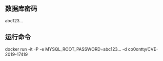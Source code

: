 ## 数据库密码
abc123...
## 运行命令
docker run -it -P -e MYSQL_ROOT_PASSWORD=abc123... -d co0ontty/CVE-2019-17419